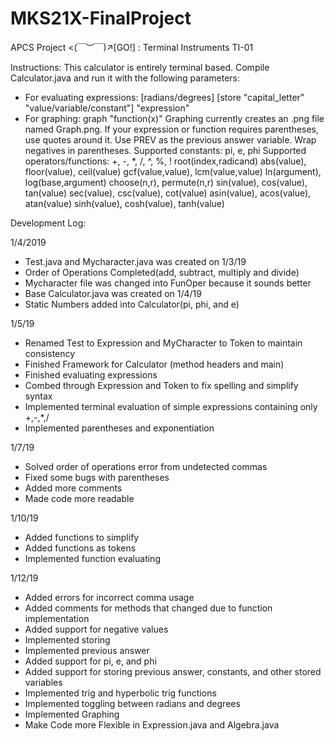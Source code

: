 # MKS21X-FinalProject

APCS Project <(￣︶￣)↗[GO!] : Terminal Instruments TI-01

Instructions: This calculator is entirely terminal based. Compile Calculator.java and run it with the following parameters:
 - For evaluating expressions: [radians/degrees] [store "capital_letter" "value/variable/constant"] "expression"
 - For graphing: graph "function(x)"
 Graphing currently creates an .png file named Graph.png.
 If your expression or function requires parentheses, use quotes around it.
 Use PREV as the previous answer variable.
 Wrap negatives in parentheses.
 Supported constants: pi, e, phi
 Supported operators/functions:
  +, -, *, /, ^, %, !
  root(index,radicand)
  abs(value), floor(value), ceil(value)
  gcf(value,value), lcm(value,value)
  ln(argument), log(base,argument)
  choose(n,r), permute(n,r)
  sin(value), cos(value), tan(value)
  sec(value), csc(value), cot(value)
  asin(value), acos(value), atan(value)
  sinh(value), cosh(value), tanh(value)

Development Log:

 1/4/2019
 - Test.java and Mycharacter.java was created on 1/3/19
 - Order of Operations Completed(add, subtract, multiply and divide)
 - Mycharacter file was changed into FunOper because it sounds better
 - Base Calculator.java was created on 1/4/19
 - Static Numbers added into Calculator(pi, phi, and e)

 1/5/19
 - Renamed Test to Expression and MyCharacter to Token to maintain consistency
 - Finished Framework for Calculator (method headers and main)
 - Finished evaluating expressions
 - Combed through Expression and Token to fix spelling and simplify syntax
 - Implemented terminal evaluation of simple expressions containing only +,-,*,/
 - Implemented parentheses and exponentiation

 1/7/19
 - Solved order of operations error from undetected commas
 - Fixed some bugs with parentheses
 - Added more comments
 - Made code more readable

 1/10/19
 - Added functions to simplify
 - Added functions as tokens
 - Implemented function evaluating

 1/12/19
 - Added errors for incorrect comma usage
 - Added comments for methods that changed due to function implementation
 - Added support for negative values
 - Implemented storing
 - Implemented previous answer
 - Added support for pi, e, and phi
 - Added support for storing previous answer, constants, and other stored variables
 - Implemented trig and hyperbolic trig functions
 - Implemented toggling between radians and degrees
 - Implemented Graphing
 - Make Code more Flexible in Expression.java and Algebra.java

